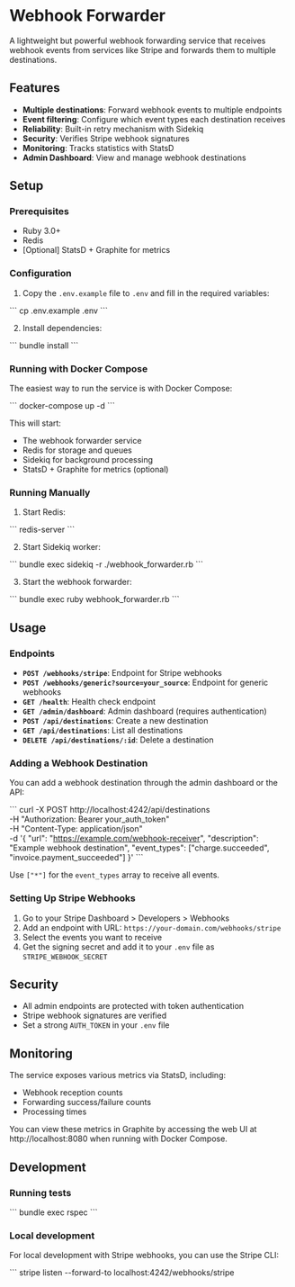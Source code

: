 # Webhook Forwarder

A lightweight but powerful webhook forwarding service that receives webhook events from services like Stripe and forwards them to multiple destinations.

## Features

- **Multiple destinations**: Forward webhook events to multiple endpoints
- **Event filtering**: Configure which event types each destination receives
- **Reliability**: Built-in retry mechanism with Sidekiq
- **Security**: Verifies Stripe webhook signatures
- **Monitoring**: Tracks statistics with StatsD
- **Admin Dashboard**: View and manage webhook destinations

## Setup

### Prerequisites

- Ruby 3.0+
- Redis
- [Optional] StatsD + Graphite for metrics

### Configuration

1. Copy the `.env.example` file to `.env` and fill in the required variables:

\`\`\`
cp .env.example .env
\`\`\`

2. Install dependencies:

\`\`\`
bundle install
\`\`\`

### Running with Docker Compose

The easiest way to run the service is with Docker Compose:

\`\`\`
docker-compose up -d
\`\`\`

This will start:
- The webhook forwarder service
- Redis for storage and queues
- Sidekiq for background processing
- StatsD + Graphite for metrics (optional)

### Running Manually

1. Start Redis:

\`\`\`
redis-server
\`\`\`

2. Start Sidekiq worker:

\`\`\`
bundle exec sidekiq -r ./webhook_forwarder.rb
\`\`\`

3. Start the webhook forwarder:

\`\`\`
bundle exec ruby webhook_forwarder.rb
\`\`\`

## Usage

### Endpoints

- **`POST /webhooks/stripe`**: Endpoint for Stripe webhooks
- **`POST /webhooks/generic?source=your_source`**: Endpoint for generic webhooks
- **`GET /health`**: Health check endpoint
- **`GET /admin/dashboard`**: Admin dashboard (requires authentication)
- **`POST /api/destinations`**: Create a new destination
- **`GET /api/destinations`**: List all destinations
- **`DELETE /api/destinations/:id`**: Delete a destination

### Adding a Webhook Destination

You can add a webhook destination through the admin dashboard or the API:

\`\`\`
curl -X POST http://localhost:4242/api/destinations \
  -H "Authorization: Bearer your_auth_token" \
  -H "Content-Type: application/json" \
  -d '{
    "url": "https://example.com/webhook-receiver",
    "description": "Example webhook destination",
    "event_types": ["charge.succeeded", "invoice.payment_succeeded"]
  }'
\`\`\`

Use `["*"]` for the `event_types` array to receive all events.

### Setting Up Stripe Webhooks

1. Go to your Stripe Dashboard > Developers > Webhooks
2. Add an endpoint with URL: `https://your-domain.com/webhooks/stripe`
3. Select the events you want to receive
4. Get the signing secret and add it to your `.env` file as `STRIPE_WEBHOOK_SECRET`

## Security

- All admin endpoints are protected with token authentication
- Stripe webhook signatures are verified
- Set a strong `AUTH_TOKEN` in your `.env` file

## Monitoring

The service exposes various metrics via StatsD, including:

- Webhook reception counts
- Forwarding success/failure counts
- Processing times

You can view these metrics in Graphite by accessing the web UI at http://localhost:8080 when running with Docker Compose.

## Development

### Running tests

\`\`\`
bundle exec rspec
\`\`\`

### Local development

For local development with Stripe webhooks, you can use the Stripe CLI:

\`\`\`
stripe listen --forward-to localhost:4242/webhooks/stripe
